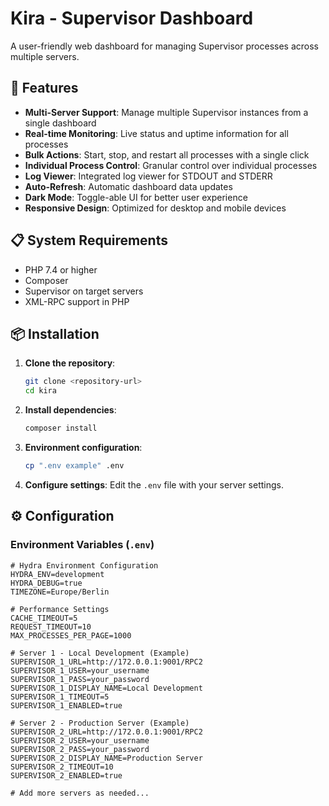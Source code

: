 # Kira - Supervisor Dashboard

A user-friendly web dashboard for managing Supervisor processes across multiple servers.

## 🚀 Features

- **Multi-Server Support**: Manage multiple Supervisor instances from a single dashboard
- **Real-time Monitoring**: Live status and uptime information for all processes
- **Bulk Actions**: Start, stop, and restart all processes with a single click
- **Individual Process Control**: Granular control over individual processes
- **Log Viewer**: Integrated log viewer for STDOUT and STDERR
- **Auto-Refresh**: Automatic dashboard data updates
- **Dark Mode**: Toggle-able UI for better user experience
- **Responsive Design**: Optimized for desktop and mobile devices

## 📋 System Requirements

- PHP 7.4 or higher
- Composer
- Supervisor on target servers
- XML-RPC support in PHP

## 📦 Installation

1. **Clone the repository**:
   ```bash
   git clone <repository-url>
   cd kira
   ```

2. **Install dependencies**:
   ```bash
   composer install
   ```

3. **Environment configuration**:
   ```bash
   cp ".env example" .env
   ```

4. **Configure settings**:
   Edit the `.env` file with your server settings.

## ⚙️ Configuration

### Environment Variables (`.env`)

```env
# Hydra Environment Configuration
HYDRA_ENV=development
HYDRA_DEBUG=true
TIMEZONE=Europe/Berlin

# Performance Settings
CACHE_TIMEOUT=5
REQUEST_TIMEOUT=10
MAX_PROCESSES_PER_PAGE=1000

# Server 1 - Local Development (Example)
SUPERVISOR_1_URL=http://172.0.0.1:9001/RPC2
SUPERVISOR_1_USER=your_username
SUPERVISOR_1_PASS=your_password
SUPERVISOR_1_DISPLAY_NAME=Local Development
SUPERVISOR_1_TIMEOUT=5
SUPERVISOR_1_ENABLED=true

# Server 2 - Production Server (Example)
SUPERVISOR_2_URL=http://172.0.0.1:9001/RPC2
SUPERVISOR_2_USER=your_username
SUPERVISOR_2_PASS=your_password
SUPERVISOR_2_DISPLAY_NAME=Production Server
SUPERVISOR_2_TIMEOUT=10
SUPERVISOR_2_ENABLED=true

# Add more servers as needed...
```
